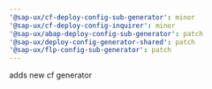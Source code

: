 ```yaml
---
'@sap-ux/cf-deploy-config-sub-generator': minor
'@sap-ux/cf-deploy-config-inquirer': minor
'@sap-ux/abap-deploy-config-sub-generator': patch
'@sap-ux/deploy-config-generator-shared': patch
'@sap-ux/flp-config-sub-generator': patch
---
```


adds new cf generator
